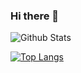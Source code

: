 ### Hi there 👋

<!--
**ameliachoi/ameliachoi** is a ✨ _special_ ✨ repository because its `README.md` (this file) appears on your GitHub profile.

Here are some ideas to get you started:

- 🔭 I’m currently working on ...
- 🌱 I’m currently learning ...
- 👯 I’m looking to collaborate on ...
- 🤔 I’m looking for help with ...
- 💬 Ask me about ...
- 📫 How to reach me: ...
- 😄 Pronouns: ...
- ⚡ Fun fact: ...
-->

![Github Stats](https://github-readme-stats.vercel.app/api?username=ameliachoi&show_icons=true)

[![Top Langs](https://github-readme-stats.vercel.app/api/top-langs/?username=ameliachoi)](https://github.com/anuraghazra/github-readme-stats)


